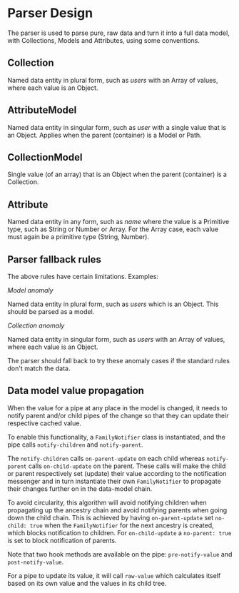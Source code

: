 # Parser Design

The parser is used to parse pure, raw data and turn it into a full data model, with Collections, Models and Attributes, using
some conventions.

## Collection

Named data entity in plural form, such as *users* with an Array of values, where each value is an Object.

## AttributeModel

Named data entity in singular form, such as *user* with a single value that is an Object.
Applies when the parent (container) is a Model or Path.

## CollectionModel

Single value (of an array) that is an Object when the parent (container) is a Collection.

## Attribute

Named data entity in any form, such as *name* where the value is a Primitive type, such as String or Number or Array.
For the Array case, each value must again be a primitive type (String, Number).

## Parser fallback rules

The above rules have certain limitations. Examples:

*Model anomaly*

Named data entity in plural form, such as *users* which is an Object. This should be parsed as a model.

*Collection anomaly*

Named data entity in singular form, such as *users* with an Array of values, where each value is an Object.

The parser should fall back to try these anomaly cases if the standard rules don't match the data.

## Data model value propagation

When the value for a pipe at any place in the model is changed, it needs to notify parent and/or child pipes of
 the change so that they can update their respective cached value.

To enable this functionality, a `FamilyNotifier` class is instantiated, and the pipe calls
`notify-children` and `notify-parent`.

The `notify-children` calls `on-parent-update` on each child whereas `notify-parent` calls `on-child-update` on the parent.
These calls will make the child or parent respectively set (update) their value according to the notification messenger and in turn
instantiate their own `FamilyNotifier` to propagate their changes further on in the data-model chain.

To avoid circularity, this algorithm will avoid notifying children when propagating up the ancestry chain and avoid notifying parents
when going down the child chain. This is achieved by having `on-parent-update` set `no-child: true` when the `FamilyNotifier`
for the next ancestry is created, which blocks notification to children. For `on-child-update` a `no-parent: true` is set to block
notification of parents.

Note that two hook methods are available on the pipe: `pre-notify-value` and `post-notify-value`.

For a pipe to update its value, it will call `raw-value` which calculates itself based on its own value and the values in its child tree.
